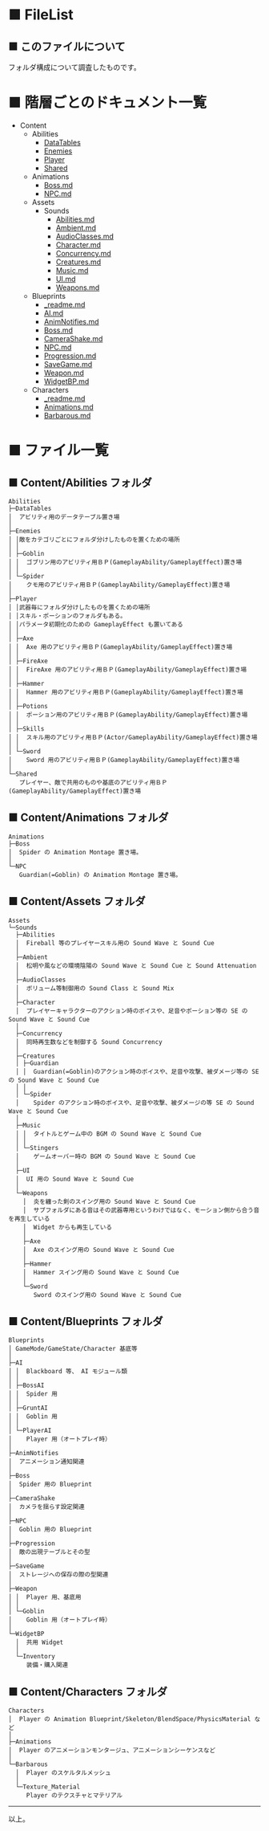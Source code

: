 # ■ FileList

## ■ このファイルについて
 フォルダ構成について調査したものです。

# ■ 階層ごとのドキュメント一覧
* Content
	* Abilities
		* [DataTables](Content/Abilities/DataTables.md)
		* [Enemies](Content/Abilities/Enemies.md)
		* [Player](Content/Abilities/Player.md)
		* [Shared](Content/Abilities/Shared.md)
	* Animations
		* [Boss.md](Content/Animations/Boss.md)
		* [NPC.md](Content/Animations/NPC.md)
	* Assets
		* Sounds
			* [Abilities.md](Content/Assets/Sounds/Abilities.md)
			* [Ambient.md](Content/Assets/Sounds/Ambient.md)
			* [AudioClasses.md](Content/Assets/Sounds/AudioClasses.md)
			* [Character.md](Content/Assets/Sounds/Character.md)
			* [Concurrency.md](Content/Assets/Sounds/Concurrency.md)
			* [Creatures.md](Content/Assets/Sounds/Creatures.md)
			* [Music.md](Content/Assets/Sounds/Music.md)
			* [UI.md](Content/Assets/Sounds/UI.md)
			* [Weapons.md](Content/Assets/Sounds/Weapons.md)
	* Blueprints
		* [_readme.md](Content/Blueprints/_readme.md)
		* [AI.md](Content/Blueprints/AI.md)
		* [AnimNotifies.md](Content/Blueprints/AnimNotifies.md)
		* [Boss.md](Content/Blueprints/Boss.md)
		* [CameraShake.md](Content/Blueprints/CameraShake.md)
		* [NPC.md](Content/Blueprints/NPC.md)
		* [Progression.md](Content/Blueprints/Progression.md)
		* [SaveGame.md](Content/Blueprints/SaveGame.md)
		* [Weapon.md](Content/Blueprints/Weapon.md)
		* [WidgetBP.md](Content/Blueprints/WidgetBP.md)
	* Characters
		* [_readme.md](Content/Characters/_readme.md)
		* [Animations.md](Content/Characters/Animations.md)
		* [Barbarous.md](Content/Characters/Barbarous.md)

# ■ ファイル一覧
## ■ Content/Abilities フォルダ
```
Abilities
├─DataTables
│  アビリティ用のデータテーブル置き場
│
├─Enemies
│ │敵をカテゴリごとにフォルダ分けしたものを置くための場所
│ │
│ ├─Goblin
│ │  ゴブリン用のアビリティ用ＢＰ(GameplayAbility/GameplayEffect)置き場
│ │
│ └─Spider
│    クモ用のアビリティ用ＢＰ(GameplayAbility/GameplayEffect)置き場
│
├─Player
│ │武器毎にフォルダ分けしたものを置くための場所
│ │スキル・ポーションのフォルダもある。
│ │パラメータ初期化のための GameplayEffect も置いてある
│ │
│ ├─Axe
│ │  Axe 用のアビリティ用ＢＰ(GameplayAbility/GameplayEffect)置き場
│ │
│ ├─FireAxe
│ │  FireAxe 用のアビリティ用ＢＰ(GameplayAbility/GameplayEffect)置き場
│ │
│ ├─Hammer
│ │  Hammer 用のアビリティ用ＢＰ(GameplayAbility/GameplayEffect)置き場
│ │
│ ├─Potions
│ │  ポーション用のアビリティ用ＢＰ(GameplayAbility/GameplayEffect)置き場
│ │
│ ├─Skills
│ │  スキル用のアビリティ用ＢＰ(Actor/GameplayAbility/GameplayEffect)置き場
│ │
│ └─Sword
│    Sword 用のアビリティ用ＢＰ(GameplayAbility/GameplayEffect)置き場
│
└─Shared
   プレイヤー、敵で共用のものや基底のアビリティ用ＢＰ(GameplayAbility/GameplayEffect)置き場
```

## ■ Content/Animations フォルダ
```
Animations
├─Boss
│  Spider の Animation Montage 置き場。
│
└─NPC
   Guardian(=Goblin) の Animation Montage 置き場。
```

## ■ Content/Assets フォルダ
```
Assets
└─Sounds
  ├─Abilities
  │  Fireball 等のプレイヤースキル用の Sound Wave と Sound Cue
  │
  ├─Ambient
  │  松明や風などの環境陰陽の Sound Wave と Sound Cue と Sound Attenuation
  │
  ├─AudioClasses
  │  ボリューム等制御用の Sound Class と Sound Mix
  │
  ├─Character
  │  プレイヤーキャラクターのアクション時のボイスや、足音やポーション等の SE の Sound Wave と Sound Cue
  │
  ├─Concurrency
  │  同時再生数などを制御する Sound Concurrency
  │
  ├─Creatures
  │ ├─Guardian
  │ │  Guardian(=Goblin)のアクション時のボイスや、足音や攻撃、被ダメージ等の SE の Sound Wave と Sound Cue
  │ │
  │ └─Spider
  │    Spider のアクション時のボイスや、足音や攻撃、被ダメージの等 SE の Sound Wave と Sound Cue
  │
  ├─Music
  │ │  タイトルとゲーム中の BGM の Sound Wave と Sound Cue
  │ │
  │ └─Stingers
  │    ゲームオーバー時の BGM の Sound Wave と Sound Cue
  │
  ├─UI
  │  UI 用の Sound Wave と Sound Cue
  │
  └─Weapons
    │  炎を纏った剣のスイング用の Sound Wave と Sound Cue
    │  サブフォルダにある音はその武器専用というわけではなく、モーション側から合う音を再生している
    │  Widget からも再生している
    │
    ├─Axe
    │  Axe のスイング用の Sound Wave と Sound Cue
    │
    ├─Hammer
    │  Hammer スイング用の Sound Wave と Sound Cue
    │
    └─Sword
       Sword のスイング用の Sound Wave と Sound Cue
```

## ■ Content/Blueprints フォルダ
```
Blueprints
│ GameMode/GameState/Character 基底等
│
├─AI
│ │  Blackboard 等、 AI モジュール類
│ │
│ ├─BossAI
│ │  Spider 用
│ │
│ ├─GruntAI
│ │  Goblin 用
│ │
│ └─PlayerAI
│    Player 用（オートプレイ時）
│
├─AnimNotifies
│  アニメーション通知関連
│
├─Boss
│  Spider 用の Blueprint
│
├─CameraShake
│  カメラを揺らす設定関連
│
├─NPC
│  Goblin 用の Blueprint
│
├─Progression
│  敵の出現テーブルとその型
│
├─SaveGame
│  ストレージへの保存の際の型関連
│
├─Weapon
│ │  Player 用、基底用
│ │
│ └─Goblin
│    Goblin 用（オートプレイ時）
│
└─WidgetBP
  │  共用 Widget
  │
  └─Inventory
     装備・購入関連
```

## ■ Content/Characters フォルダ
```
Characters
│  Player の Animation Blueprint/Skeleton/BlendSpace/PhysicsMaterial など
│
├─Animations
│  Player のアニメーションモンタージュ、アニメーションシーケンスなど
│
└─Barbarous
  │  Player のスケルタルメッシュ
  │
  └─Texture_Material
     Player のテクスチャとマテリアル
```




----
以上。
